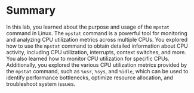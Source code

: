 # Summary

In this lab, you learned about the purpose and usage of the `mpstat` command in Linux. The `mpstat` command is a powerful tool for monitoring and analyzing CPU utilization metrics across multiple CPUs. You explored how to use the `mpstat` command to obtain detailed information about CPU activity, including CPU utilization, interrupts, context switches, and more. You also learned how to monitor CPU utilization for specific CPUs. Additionally, you explored the various CPU utilization metrics provided by the `mpstat` command, such as `%usr`, `%sys`, and `%idle`, which can be used to identify performance bottlenecks, optimize resource allocation, and troubleshoot system issues.
